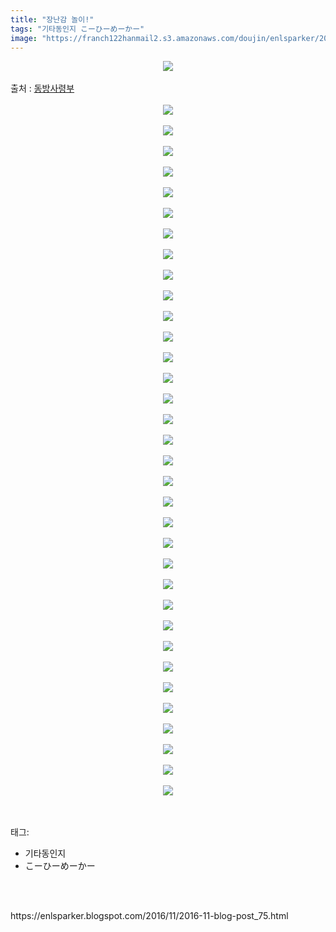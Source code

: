 ```yaml
---
title: "장난감 놀이!"
tags: "기타동인지 こーひーめーかー"
image: "https://franch122hanmail2.s3.amazonaws.com/doujin/enlsparker/2016-11-blog-post_75/001.png"
---
```

<div class="article">
<div class="post-body entry-content" id="post-body-8210477654899632946" itemprop="description articleBody">
<div class="separator" style="clear: both; text-align: center;">
<img src="{{ site.imgserver6 }}/enlsparker/2016-11-blog-post_75/001.png"/></div>
<br/>
<a name="more"></a>출처 : <a href="http://cafe.naver.com/touhouheadquarters">동방사령부</a><br/>
<br/>
<div class="separator" style="clear: both; text-align: center;">
<img src="{{ site.imgserver6 }}/enlsparker/2016-11-blog-post_75/002.png"/></div>
<br/>
<div class="separator" style="clear: both; text-align: center;">
<img src="{{ site.imgserver6 }}/enlsparker/2016-11-blog-post_75/003.png"/></div>
<br/>
<div class="separator" style="clear: both; text-align: center;">
<img src="{{ site.imgserver6 }}/enlsparker/2016-11-blog-post_75/004.png"/></div>
<br/>
<div class="separator" style="clear: both; text-align: center;">
<img src="{{ site.imgserver6 }}/enlsparker/2016-11-blog-post_75/005.png"/></div>
<br/>
<div class="separator" style="clear: both; text-align: center;">
<img src="{{ site.imgserver6 }}/enlsparker/2016-11-blog-post_75/006.png"/></div>
<br/>
<div class="separator" style="clear: both; text-align: center;">
<img src="{{ site.imgserver6 }}/enlsparker/2016-11-blog-post_75/007.png"/></div>
<br/>
<div class="separator" style="clear: both; text-align: center;">
<img src="{{ site.imgserver6 }}/enlsparker/2016-11-blog-post_75/008.png"/></div>
<br/>
<div class="separator" style="clear: both; text-align: center;">
<img src="{{ site.imgserver6 }}/enlsparker/2016-11-blog-post_75/009.png"/></div>
<br/>
<div class="separator" style="clear: both; text-align: center;">
<img src="{{ site.imgserver6 }}/enlsparker/2016-11-blog-post_75/010.png"/></div>
<br/>
<div class="separator" style="clear: both; text-align: center;">
<img src="{{ site.imgserver6 }}/enlsparker/2016-11-blog-post_75/011.png"/></div>
<br/>
<div class="separator" style="clear: both; text-align: center;">
<img src="{{ site.imgserver6 }}/enlsparker/2016-11-blog-post_75/012.png"/></div>
<br/>
<div class="separator" style="clear: both; text-align: center;">
<img src="{{ site.imgserver6 }}/enlsparker/2016-11-blog-post_75/013.png"/></div>
<br/>
<div class="separator" style="clear: both; text-align: center;">
<img src="{{ site.imgserver6 }}/enlsparker/2016-11-blog-post_75/014.png"/></div>
<br/>
<div class="separator" style="clear: both; text-align: center;">
<img src="{{ site.imgserver6 }}/enlsparker/2016-11-blog-post_75/015.png"/></div>
<br/>
<div class="separator" style="clear: both; text-align: center;">
<img src="{{ site.imgserver6 }}/enlsparker/2016-11-blog-post_75/016.png"/></div>
<br/>
<div class="separator" style="clear: both; text-align: center;">
<img src="{{ site.imgserver6 }}/enlsparker/2016-11-blog-post_75/017.png"/></div>
<br/>
<div class="separator" style="clear: both; text-align: center;">
<img src="{{ site.imgserver6 }}/enlsparker/2016-11-blog-post_75/018.png"/></div>
<br/>
<div class="separator" style="clear: both; text-align: center;">
<img src="{{ site.imgserver6 }}/enlsparker/2016-11-blog-post_75/019.png"/></div>
<br/>
<div class="separator" style="clear: both; text-align: center;">
<img src="{{ site.imgserver6 }}/enlsparker/2016-11-blog-post_75/020.png"/></div>
<br/>
<div class="separator" style="clear: both; text-align: center;">
<img src="{{ site.imgserver6 }}/enlsparker/2016-11-blog-post_75/021.png"/></div>
<br/>
<div class="separator" style="clear: both; text-align: center;">
<img src="{{ site.imgserver6 }}/enlsparker/2016-11-blog-post_75/022.png"/></div>
<br/>
<div class="separator" style="clear: both; text-align: center;">
<img src="{{ site.imgserver6 }}/enlsparker/2016-11-blog-post_75/023.png"/></div>
<br/>
<div class="separator" style="clear: both; text-align: center;">
<img src="{{ site.imgserver6 }}/enlsparker/2016-11-blog-post_75/024.png"/></div>
<br/>
<div class="separator" style="clear: both; text-align: center;">
<img src="{{ site.imgserver6 }}/enlsparker/2016-11-blog-post_75/025.png"/></div>
<br/>
<div class="separator" style="clear: both; text-align: center;">
<img src="{{ site.imgserver6 }}/enlsparker/2016-11-blog-post_75/026.png"/></div>
<br/>
<div class="separator" style="clear: both; text-align: center;">
<img src="{{ site.imgserver6 }}/enlsparker/2016-11-blog-post_75/027.png"/></div>
<br/>
<div class="separator" style="clear: both; text-align: center;">
<img src="{{ site.imgserver6 }}/enlsparker/2016-11-blog-post_75/028.png"/></div>
<br/>
<div class="separator" style="clear: both; text-align: center;">
<img src="{{ site.imgserver6 }}/enlsparker/2016-11-blog-post_75/029.png"/></div>
<br/>
<div class="separator" style="clear: both; text-align: center;">
<img src="{{ site.imgserver6 }}/enlsparker/2016-11-blog-post_75/030.png"/></div>
<br/>
<div class="separator" style="clear: both; text-align: center;">
<img src="{{ site.imgserver6 }}/enlsparker/2016-11-blog-post_75/031.png"/></div>
<br/>
<div class="separator" style="clear: both; text-align: center;">
<img src="{{ site.imgserver6 }}/enlsparker/2016-11-blog-post_75/032.png"/></div>
<br/>
<div class="separator" style="clear: both; text-align: center;">
<img src="{{ site.imgserver6 }}/enlsparker/2016-11-blog-post_75/033.png"/></div>
<br/>
<div class="separator" style="clear: both; text-align: center;">
<img src="{{ site.imgserver6 }}/enlsparker/2016-11-blog-post_75/034.png"/></div>
<br/>
<div class="separator" style="clear: both; text-align: center;">
<img src="{{ site.imgserver6 }}/enlsparker/2016-11-blog-post_75/035.png"/></div>
<br/>
<div style="clear: both;"></div>
</div></div><br/>
<div class="tagTrail">
<p>태그: </p>
<ul>
<li>기타동인지</li>
<li>こーひーめーかー</li>
</ul>
</div><br/>

<br/>
<p id="refer">https://enlsparker.blogspot.com/2016/11/2016-11-blog-post_75.html</p>
<br/>

